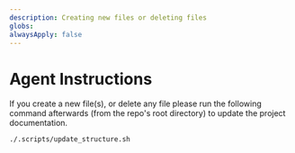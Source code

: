 ```yaml
---
description: Creating new files or deleting files
globs: 
alwaysApply: false
---
```

# Agent Instructions

If you create a new file(s), or delete any file please run the following command afterwards (from the repo's root directory) to update the project documentation.

```bash
./.scripts/update_structure.sh
```
